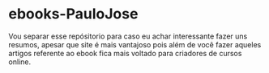 # ebooks-PauloJose
Vou separar esse repósitorio para caso eu achar interessante fazer uns resumos, apesar que site é mais vantajoso pois além de você fazer aqueles artigos referente ao ebook fica mais voltado para criadores de cursos online.
